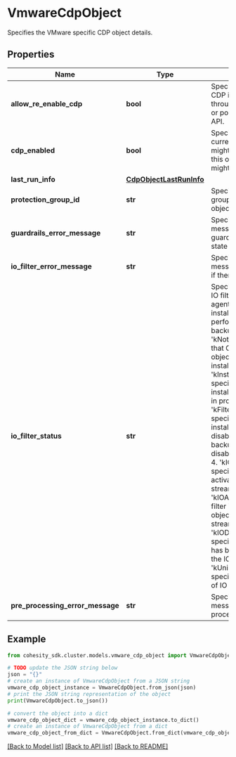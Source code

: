 # VmwareCdpObject

Specifies the VMware specific CDP object details.

## Properties

Name | Type | Description | Notes
------------ | ------------- | ------------- | -------------
**allow_re_enable_cdp** | **bool** | Specifies if re-enabling CDP is allowed or not through UI without any job or policy update through API. | [optional] 
**cdp_enabled** | **bool** | Specifies whether CDP is currently active or not. CDP might have been active on this object before, but it might not be anymore. | [optional] 
**last_run_info** | [**CdpObjectLastRunInfo**](CdpObjectLastRunInfo.md) |  | [optional] 
**protection_group_id** | **str** | Specifies the protection group id to which this CDP object belongs. | [optional] [readonly] 
**guardrails_error_message** | **str** | Specifies the error message from the guardrails info from cdp state if any. | [optional] 
**io_filter_error_message** | **str** | Specifies the error message related to IO filter if there is any. | [optional] 
**io_filter_status** | **str** | Specifies the state of CDP IO filter. CDP IO filter is an agent which will be installed on the object for performing continuous backup. &lt;br&gt; 1. &#39;kNotInstalled&#39; specifies that CDP is enabled on this object but filter is not installed. &lt;br&gt; 2. &#39;kInstallFilterInProgress&#39; specifies that IO filter installation is triggered and in progress. &lt;br&gt; 3. &#39;kFilterInstalledIOInactive&#39; specifies that IO filter is installed but IO streaming is disabled due to missing backup or explicitly disabled by the user. &lt;br&gt; 4. &#39;kIOActivationInProgress&#39; specifies that IO filter is activated to start streaming. &lt;br&gt; 5. &#39;kIOActive&#39; specifies that filter is attached to the object and started streaming. &lt;br&gt; 6. &#39;kIODeactivationInProgress&#39; specifies that deactivation has been initiated to stop the IO streaming. &lt;br&gt; 7. &#39;kUninstallFilterInProgress&#39; specifies that uninstallation of IO filter is in progress. | [optional] 
**pre_processing_error_message** | **str** | Specifies the error message from the cdp pre-processing stage if any. | [optional] 

## Example

```python
from cohesity_sdk.cluster.models.vmware_cdp_object import VmwareCdpObject

# TODO update the JSON string below
json = "{}"
# create an instance of VmwareCdpObject from a JSON string
vmware_cdp_object_instance = VmwareCdpObject.from_json(json)
# print the JSON string representation of the object
print(VmwareCdpObject.to_json())

# convert the object into a dict
vmware_cdp_object_dict = vmware_cdp_object_instance.to_dict()
# create an instance of VmwareCdpObject from a dict
vmware_cdp_object_from_dict = VmwareCdpObject.from_dict(vmware_cdp_object_dict)
```
[[Back to Model list]](../README.md#documentation-for-models) [[Back to API list]](../README.md#documentation-for-api-endpoints) [[Back to README]](../README.md)


